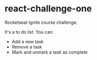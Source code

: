 # react-challenge-one

Rocketseat Ignite course challenge.

It's a to do list. You can:

- Add a new task
- Remove a task
- Mark and unmark a task as complete